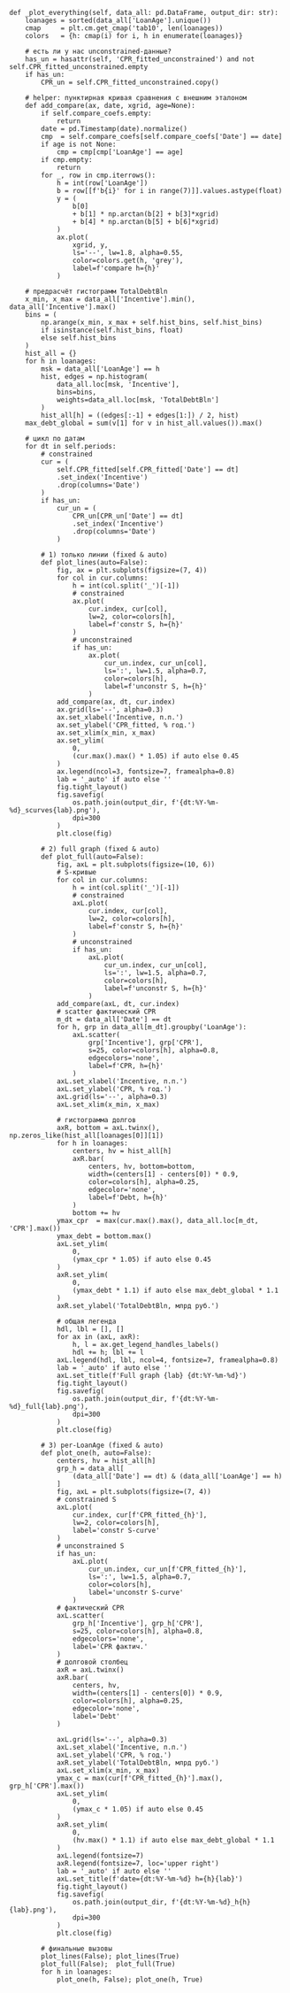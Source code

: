     def _plot_everything(self, data_all: pd.DataFrame, output_dir: str):
        loanages = sorted(data_all['LoanAge'].unique())
        cmap     = plt.cm.get_cmap('tab10', len(loanages))
        colors   = {h: cmap(i) for i, h in enumerate(loanages)}

        # есть ли у нас unconstrained-данные?
        has_un = hasattr(self, 'CPR_fitted_unconstrained') and not self.CPR_fitted_unconstrained.empty
        if has_un:
            CPR_un = self.CPR_fitted_unconstrained.copy()

        # helper: пунктирная кривая сравнения с внешним эталоном
        def add_compare(ax, date, xgrid, age=None):
            if self.compare_coefs.empty:
                return
            date = pd.Timestamp(date).normalize()
            cmp  = self.compare_coefs[self.compare_coefs['Date'] == date]
            if age is not None:
                cmp = cmp[cmp['LoanAge'] == age]
            if cmp.empty:
                return
            for _, row in cmp.iterrows():
                h = int(row['LoanAge'])
                b = row[[f'b{i}' for i in range(7)]].values.astype(float)
                y = (
                    b[0]
                    + b[1] * np.arctan(b[2] + b[3]*xgrid)
                    + b[4] * np.arctan(b[5] + b[6]*xgrid)
                )
                ax.plot(
                    xgrid, y,
                    ls='--', lw=1.8, alpha=0.55,
                    color=colors.get(h, 'grey'),
                    label=f'compare h={h}'
                )

        # предрасчёт гистограмм TotalDebtBln
        x_min, x_max = data_all['Incentive'].min(), data_all['Incentive'].max()
        bins = (
            np.arange(x_min, x_max + self.hist_bins, self.hist_bins)
            if isinstance(self.hist_bins, float)
            else self.hist_bins
        )
        hist_all = {}
        for h in loanages:
            msk = data_all['LoanAge'] == h
            hist, edges = np.histogram(
                data_all.loc[msk, 'Incentive'],
                bins=bins,
                weights=data_all.loc[msk, 'TotalDebtBln']
            )
            hist_all[h] = ((edges[:-1] + edges[1:]) / 2, hist)
        max_debt_global = sum(v[1] for v in hist_all.values()).max()

        # цикл по датам
        for dt in self.periods:
            # constrained
            cur = (
                self.CPR_fitted[self.CPR_fitted['Date'] == dt]
                .set_index('Incentive')
                .drop(columns='Date')
            )
            if has_un:
                cur_un = (
                    CPR_un[CPR_un['Date'] == dt]
                    .set_index('Incentive')
                    .drop(columns='Date')
                )

            # 1) только линии (fixed & auto)
            def plot_lines(auto=False):
                fig, ax = plt.subplots(figsize=(7, 4))
                for col in cur.columns:
                    h = int(col.split('_')[-1])
                    # constrained
                    ax.plot(
                        cur.index, cur[col],
                        lw=2, color=colors[h],
                        label=f'constr S, h={h}'
                    )
                    # unconstrained
                    if has_un:
                        ax.plot(
                            cur_un.index, cur_un[col],
                            ls=':', lw=1.5, alpha=0.7,
                            color=colors[h],
                            label=f'unconstr S, h={h}'
                        )
                add_compare(ax, dt, cur.index)
                ax.grid(ls='--', alpha=0.3)
                ax.set_xlabel('Incentive, п.п.')
                ax.set_ylabel('CPR_fitted, % год.')
                ax.set_xlim(x_min, x_max)
                ax.set_ylim(
                    0,
                    (cur.max().max() * 1.05) if auto else 0.45
                )
                ax.legend(ncol=3, fontsize=7, framealpha=0.8)
                lab = '_auto' if auto else ''
                fig.tight_layout()
                fig.savefig(
                    os.path.join(output_dir, f'{dt:%Y-%m-%d}_scurves{lab}.png'),
                    dpi=300
                )
                plt.close(fig)

            # 2) full graph (fixed & auto)
            def plot_full(auto=False):
                fig, axL = plt.subplots(figsize=(10, 6))
                # S-кривые
                for col in cur.columns:
                    h = int(col.split('_')[-1])
                    # constrained
                    axL.plot(
                        cur.index, cur[col],
                        lw=2, color=colors[h],
                        label=f'constr S, h={h}'
                    )
                    # unconstrained
                    if has_un:
                        axL.plot(
                            cur_un.index, cur_un[col],
                            ls=':', lw=1.5, alpha=0.7,
                            color=colors[h],
                            label=f'unconstr S, h={h}'
                        )
                add_compare(axL, dt, cur.index)
                # scatter фактический CPR
                m_dt = data_all['Date'] == dt
                for h, grp in data_all[m_dt].groupby('LoanAge'):
                    axL.scatter(
                        grp['Incentive'], grp['CPR'],
                        s=25, color=colors[h], alpha=0.8,
                        edgecolors='none',
                        label=f'CPR, h={h}'
                    )
                axL.set_xlabel('Incentive, п.п.')
                axL.set_ylabel('CPR, % год.')
                axL.grid(ls='--', alpha=0.3)
                axL.set_xlim(x_min, x_max)

                # гистограмма долгов
                axR, bottom = axL.twinx(), np.zeros_like(hist_all[loanages[0]][1])
                for h in loanages:
                    centers, hv = hist_all[h]
                    axR.bar(
                        centers, hv, bottom=bottom,
                        width=(centers[1] - centers[0]) * 0.9,
                        color=colors[h], alpha=0.25,
                        edgecolor='none',
                        label=f'Debt, h={h}'
                    )
                    bottom += hv
                ymax_cpr  = max(cur.max().max(), data_all.loc[m_dt, 'CPR'].max())
                ymax_debt = bottom.max()
                axL.set_ylim(
                    0,
                    (ymax_cpr * 1.05) if auto else 0.45
                )
                axR.set_ylim(
                    0,
                    (ymax_debt * 1.1) if auto else max_debt_global * 1.1
                )
                axR.set_ylabel('TotalDebtBln, млрд руб.')

                # общая легенда
                hdl, lbl = [], []
                for ax in (axL, axR):
                    h, l = ax.get_legend_handles_labels()
                    hdl += h; lbl += l
                axL.legend(hdl, lbl, ncol=4, fontsize=7, framealpha=0.8)
                lab = '_auto' if auto else ''
                axL.set_title(f'Full graph {lab} {dt:%Y-%m-%d}')
                fig.tight_layout()
                fig.savefig(
                    os.path.join(output_dir, f'{dt:%Y-%m-%d}_full{lab}.png'),
                    dpi=300
                )
                plt.close(fig)

            # 3) per-LoanAge (fixed & auto)
            def plot_one(h, auto=False):
                centers, hv = hist_all[h]
                grp_h = data_all[
                    (data_all['Date'] == dt) & (data_all['LoanAge'] == h)
                ]
                fig, axL = plt.subplots(figsize=(7, 4))
                # constrained S
                axL.plot(
                    cur.index, cur[f'CPR_fitted_{h}'],
                    lw=2, color=colors[h],
                    label='constr S-curve'
                )
                # unconstrained S
                if has_un:
                    axL.plot(
                        cur_un.index, cur_un[f'CPR_fitted_{h}'],
                        ls=':', lw=1.5, alpha=0.7,
                        color=colors[h],
                        label='unconstr S-curve'
                    )
                # фактический CPR
                axL.scatter(
                    grp_h['Incentive'], grp_h['CPR'],
                    s=25, color=colors[h], alpha=0.8,
                    edgecolors='none',
                    label='CPR фактич.'
                )
                # долговой столбец
                axR = axL.twinx()
                axR.bar(
                    centers, hv,
                    width=(centers[1] - centers[0]) * 0.9,
                    color=colors[h], alpha=0.25,
                    edgecolor='none',
                    label='Debt'
                )

                axL.grid(ls='--', alpha=0.3)
                axL.set_xlabel('Incentive, п.п.')
                axL.set_ylabel('CPR, % год.')
                axR.set_ylabel('TotalDebtBln, млрд руб.')
                axL.set_xlim(x_min, x_max)
                ymax_c = max(cur[f'CPR_fitted_{h}'].max(), grp_h['CPR'].max())
                axL.set_ylim(
                    0,
                    (ymax_c * 1.05) if auto else 0.45
                )
                axR.set_ylim(
                    0,
                    (hv.max() * 1.1) if auto else max_debt_global * 1.1
                )
                axL.legend(fontsize=7)
                axR.legend(fontsize=7, loc='upper right')
                lab = '_auto' if auto else ''
                axL.set_title(f'date={dt:%Y-%m-%d} h={h}{lab}')
                fig.tight_layout()
                fig.savefig(
                    os.path.join(output_dir, f'{dt:%Y-%m-%d}_h{h}{lab}.png'),
                    dpi=300
                )
                plt.close(fig)

            # финальные вызовы
            plot_lines(False); plot_lines(True)
            plot_full(False);  plot_full(True)
            for h in loanages:
                plot_one(h, False); plot_one(h, True)
